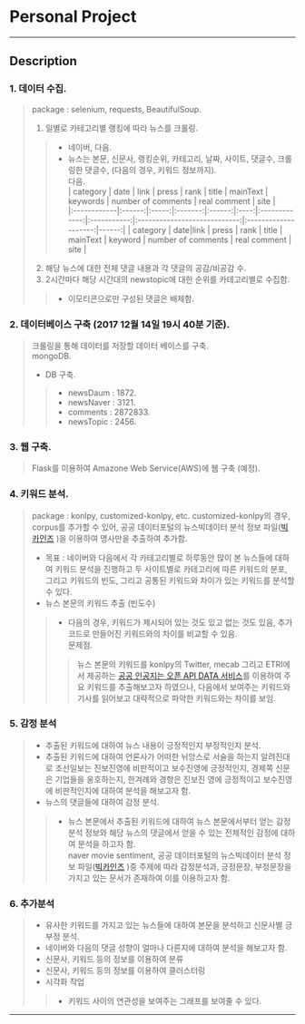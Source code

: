 # Personal Project   
---------------------------  
## Description  
### 1. 데이터 수집.  
> package : selenium, requests, BeautifulSoup.  
>  1. 일별로 카테고리별 랭킹에 따라 뉴스를 크롤링.  
>> * 네이버, 다음.     
>> * 뉴스는 본문,  신문사, 랭킹순위, 카테고리, 날짜, 사이트, 댓글수, 크롤링한 댓글수, (다음의 경우, 키워드 정보까지).  
>> 다음.  
| category | date | link | press | rank | title | mainText | keywords | number of comments |  real comment | site |  
|:------------|:------:|:-----:|:-------:|:------:|:----:|:-------------:|:-----------:|:----------------------------:|:--------------------:|------:|
| category | date|link | press | rank | title | mainText | keyword | number of comments |  real comment | site |
>  2. 해당 뉴스에 대한 전체 댓글 내용과 각 댓글의 공감/비공감 수. 
>  3.  2시간마다 해당 시간대의 newstopic에 대한 순위를 카테고리별로 수집함. 
>> * 이모티콘으로만 구성된 댓글은 배제함.

### 2. 데이터베이스 구축 (2017 12월 14일 19시 40분 기준). 
> 크롤링을 통해 데이터를 저장할 데이터 베이스를 구축.  
> mongoDB. 
> * DB 구축.   
>> * newsDaum : 1872. 
>> * newsNaver : 3121. 
>> * comments : 2872833. 
>> * newsTopic : 2456. 

### 3. 웹 구축. 
> Flask를 이용하여 Amazone Web Service(AWS)에 웹 구축 (예정). 

### 4. 키워드 분석. 
> package : konlpy, customized-konlpy, etc. 
> customized-konlpy의 경우, corpus를 추가할 수 있어, 공공 데이터포털의 뉴스빅데이터 분석 정보 파일([빅카인즈](https://www.kinds.or.kr/) )을 이용하여 명사만을 추출하여 추가함.  
>  * 목표 : 네이버와 다음에서 각 카테고리별로 하루동안 많이 본 뉴스들에 대하여 키워드 분석을 진행하고 두 사이트별로 카테고리에 따른 키워드의 분포, 그리고 키워드의 빈도, 그리고 공통된 키워드와 차이가 있는 키워드를 분석할 수 있다.  
> * 뉴스 본문의 키워드 추출 (빈도수)  
>> * 다음의 경우, 키워드가 제시되어 있는 것도 있고 없는 것도 있음, 추가 코드로 만들어진 키워드와의 차이를 비교할 수 있음.  
>> 문제점. 
>>>  뉴스 본문의 키워드를 konlpy의 Twitter, mecab 그리고 ETRI에서 제공하는 [공공 인공지는 오픈 API DATA 서비스](http://aiopen.etri.re.kr/)를 이용하여 주요 키워드를 추출해보고자 하였으나, 다음에서 보여주는 키워드와 기사를 읽어보고 대략적으로 파악한 키워드와는 차이를 보임.  

### 5. 감정 분석  
> * 추출된 키워드에 대하여 뉴스 내용이 긍정적인지 부정적인지 분석. 
> * 추출된 키워드에 대하여 언론사가 어떠한 뉘앙스로 서술을 하는지 알려진대로 조선일보는 진보진영에 비판적이고 보수진영에 긍정적인지, 경제쪽 신문은 기업들을 옹호하는지, 한겨례와 경향은 진보진 영에 긍정적이고 보수진영에 비판적인지에 대하여 분석을 해보고자 함.  
> * 뉴스의 댓글들에 대하여 감정 분석. 
>> * 뉴스 본문에서 추출된 키워드에 대하여 뉴스 본문에서부터 얻는 감정 분석 정보와 해당 뉴스의 댓글에서 얻을 수 있는 전체적인 감정에 대하여 분석을 하고자 함.  
> naver movie sentiment, 공공 데이터포털의 뉴스빅데이터 분석 정보 파일([빅카인즈](https://www.kinds.or.kr/) )중 주제에 따라 감정분석과, 긍정문장, 부정문장을 가지고 있는 문서가 존재하여 이를 이용하고자 함.  

### 6. 추가분석  
> * 유사한 키워드를 가지고 있는 뉴스들에 대하여 본문을 분석하고 신문사별 긍부정 분석. 
> * 네이버와 다음의 댓글 성향이 얼마나 다른지에 대하여 분석을 해보고자 함.  
> * 신문사, 키워드 등의 정보를 이용하여 분류  
> * 신문사, 키워드 등의 정보를 이용하여 클러스터링  
> * 시각화 작업  
>> * 키워드 사이의 연관성을 보여주는 그래프를 보여줄 수 있다.  
---------------------------  
